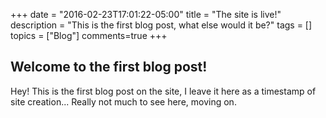 +++
date = "2016-02-23T17:01:22-05:00"
title = "The site is live!"
description = "This is the first blog post, what else would it be?"
tags = []
topics = ["Blog"]
comments=true
+++

## Welcome to the first blog post!

Hey! This is the first blog post on the site, I leave it here as a timestamp of site creation... Really not much to see here, moving on.

